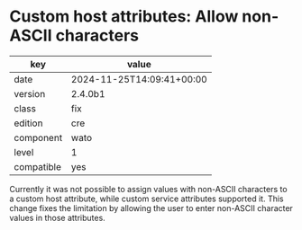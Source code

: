 [//]: # (werk v2)
# Custom host attributes: Allow non-ASCII characters

key        | value
---------- | ---
date       | 2024-11-25T14:09:41+00:00
version    | 2.4.0b1
class      | fix
edition    | cre
component  | wato
level      | 1
compatible | yes

Currently it was not possible to assign values with non-ASCII characters to a custom host attribute, while custom service attributes supported it. This change fixes the limitation by allowing the user to enter non-ASCII character values in those attributes.
